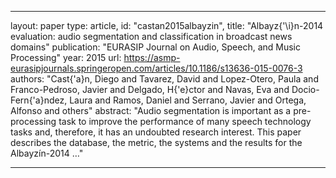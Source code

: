 
---
layout: paper
type: article,
id: "castan2015albayzin",
title: "Albayz{\'\i}n-2014 evaluation: audio segmentation and classification in broadcast news domains"
publication: "EURASIP Journal on Audio, Speech, and Music Processing"
year: 2015
url: https://asmp-eurasipjournals.springeropen.com/articles/10.1186/s13636-015-0076-3
authors: "Cast{\'a}n, Diego and Tavarez, David and Lopez-Otero, Paula and Franco-Pedroso, Javier and Delgado, H{\'e}ctor and Navas, Eva and Docio-Fern{\'a}ndez, Laura and Ramos, Daniel and Serrano, Javier and Ortega, Alfonso and others"
abstract: "Audio segmentation is important as a pre-processing task to improve the performance of many speech technology tasks and, therefore, it has an undoubted research interest. This paper describes the database, the metric, the systems and the results for the Albayzín-2014 …"

---
